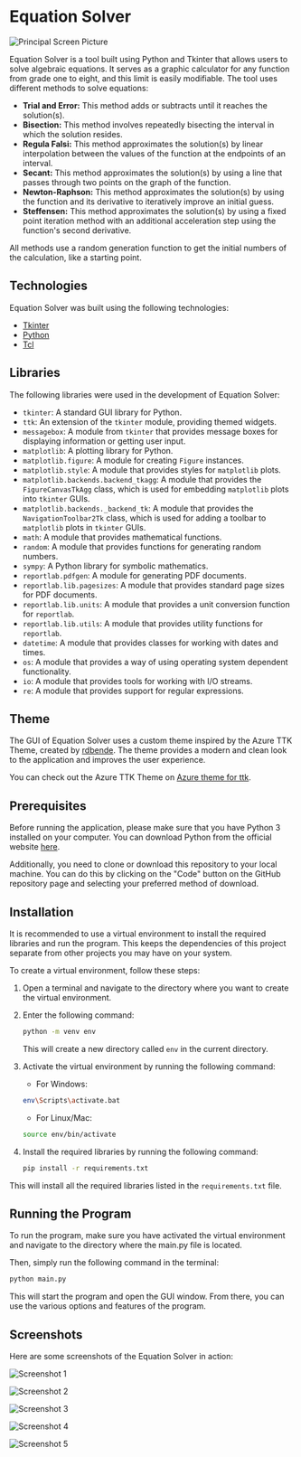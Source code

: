 # Equation Solver

![Principal Screen Picture](https://github.com/Jotaherrera/Equation-Solver/blob/main/public/github/ppScreen.png)

Equation Solver is a tool built using Python and Tkinter that allows users to solve algebraic equations. It serves as a graphic calculator for any function from grade one to eight, and this limit is easily modifiable. The tool uses different methods to solve equations:

- **Trial and Error:** This method adds or subtracts until it reaches the solution(s).
- **Bisection:** This method involves repeatedly bisecting the interval in which the solution resides.
- **Regula Falsi:** This method approximates the solution(s) by linear interpolation between the values of the function at the endpoints of an interval.
- **Secant:** This method approximates the solution(s) by using a line that passes through two points on the graph of the function.
- **Newton-Raphson:** This method approximates the solution(s) by using the function and its derivative to iteratively improve an initial guess.
- **Steffensen:** This method approximates the solution(s) by using a fixed point iteration method with an additional acceleration step using the function's second derivative.

All methods use a random generation function to get the initial numbers of the calculation, like a starting point.

## Technologies

Equation Solver was built using the following technologies:

- [Tkinter](https://docs.python.org/3/library/tkinter.html)
- [Python](https://www.python.org/)
- [Tcl](https://www.tcl.tk/)

## Libraries

The following libraries were used in the development of Equation Solver:

- `tkinter`: A standard GUI library for Python.
- `ttk`: An extension of the `tkinter` module, providing themed widgets.
- `messagebox`: A module from `tkinter` that provides message boxes for displaying information or getting user input.
- `matplotlib`: A plotting library for Python.
- `matplotlib.figure`: A module for creating `Figure` instances.
- `matplotlib.style`: A module that provides styles for `matplotlib` plots.
- `matplotlib.backends.backend_tkagg`: A module that provides the `FigureCanvasTkAgg` class, which is used for embedding `matplotlib` plots into `tkinter` GUIs.
- `matplotlib.backends._backend_tk`: A module that provides the `NavigationToolbar2Tk` class, which is used for adding a toolbar to `matplotlib` plots in `tkinter` GUIs.
- `math`: A module that provides mathematical functions.
- `random`: A module that provides functions for generating random numbers.
- `sympy`: A Python library for symbolic mathematics.
- `reportlab.pdfgen`: A module for generating PDF documents.
- `reportlab.lib.pagesizes`: A module that provides standard page sizes for PDF documents.
- `reportlab.lib.units`: A module that provides a unit conversion function for `reportlab`.
- `reportlab.lib.utils`: A module that provides utility functions for `reportlab`.
- `datetime`: A module that provides classes for working with dates and times.
- `os`: A module that provides a way of using operating system dependent functionality.
- `io`: A module that provides tools for working with I/O streams.
- `re`: A module that provides support for regular expressions.

## Theme

The GUI of Equation Solver uses a custom theme inspired by the Azure TTK Theme, created by [rdbende](https://github.com/rdbende). The theme provides a modern and clean look to the application and improves the user experience.

You can check out the Azure TTK Theme on [Azure theme for ttk](https://github.com/rdbende/Azure-ttk-theme).

## Prerequisites

Before running the application, please make sure that you have Python 3 installed on your computer. You can download Python from the official website [here](https://www.python.org/downloads/).

Additionally, you need to clone or download this repository to your local machine. You can do this by clicking on the "Code" button on the GitHub repository page and selecting your preferred method of download.

## Installation

It is recommended to use a virtual environment to install the required libraries and run the program. This keeps the dependencies of this project separate from other projects you may have on your system.

To create a virtual environment, follow these steps:

1. Open a terminal and navigate to the directory where you want to create the virtual environment.

2. Enter the following command:

   ```bash
   python -m venv env
   ```

   This will create a new directory called `env` in the current directory.

3. Activate the virtual environment by running the following command:

   - For Windows:

   ```bash
   env\Scripts\activate.bat
   ```

   - For Linux/Mac:

   ```bash
   source env/bin/activate
   ```

4. Install the required libraries by running the following command:

   ```bash
   pip install -r requirements.txt
   ```

This will install all the required libraries listed in the `requirements.txt` file.

## Running the Program

To run the program, make sure you have activated the virtual environment and navigate to the directory where the main.py file is located.

Then, simply run the following command in the terminal:

```bash
python main.py
```

This will start the program and open the GUI window. From there, you can use the various options and features of the program.

## Screenshots

Here are some screenshots of the Equation Solver in action:

![Screenshot 1](https://github.com/Jotaherrera/Equation-Solver/blob/main/public/github/Screenshot1.png)

![Screenshot 2](https://github.com/Jotaherrera/Equation-Solver/blob/main/public/github/Screenshot2.png)

![Screenshot 3](https://github.com/Jotaherrera/Equation-Solver/blob/main/public/github/Screenshot3.png)

![Screenshot 4](https://github.com/Jotaherrera/Equation-Solver/blob/main/public/github/Screenshot4.png)

![Screenshot 5](https://github.com/Jotaherrera/Equation-Solver/blob/main/public/github/Screenshot5.png)
